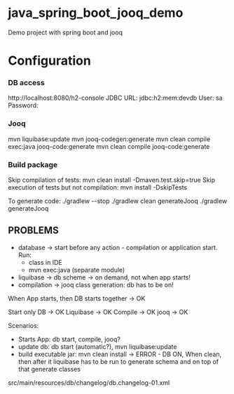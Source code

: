 # java_spring_boot_jooq_demo
Demo project with spring boot and jooq

# Configuration
### DB access
http://localhost:8080/h2-console
JDBC URL: jdbc:h2:mem:devdb
User: sa
Password:

### Jooq
mvn liquibase:update
mvn jooq-codegen:generate
mvn clean compile exec:java jooq-code:generate
mvn clean compile jooq-code:generate

### Build package
Skip compilation of tests:
mvn clean install -Dmaven.test.skip=true
Skip execution of tests but not compilation:
mvn install -DskipTests


To generate code:
./gradlew --stop
./gradlew clean generateJooq
./gradlew generateJooq


## PROBLEMS

- database -> start before any action - compilation or application start. 
  Run: 
    - class in IDE
    - mvn exec:java (separate module)
- liquibase -> db scheme -> on demand, not when app starts!
- compilation -> jooq class generation: db has to be on! 
  
When App starts, then DB starts together -> OK

Start only DB -> OK
Liquibase -> OK 
Compile -> OK
jooq -> OK

Scenarios: 
- Starts App: db start, compile, jooq?
- update db: db start (automatic?), mvn liquibase:update
- build executable jar: mvn clean install -> ERROR - DB ON,
When clean, then after it liquibase has to be run to generate schema and on top of that generate classes

src/main/resources/db/changelog/db.changelog-01.xml
